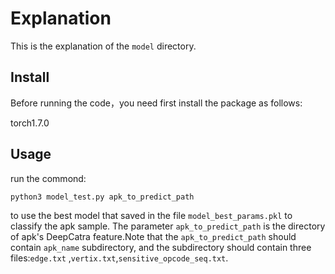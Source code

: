 # Explanation

This is the explanation of the `model` directory.

## Install
Before running the code，you need first install the package as follows:

torch1.7.0

## Usage

run the commond:
```
python3 model_test.py apk_to_predict_path
```
to use the best model that saved in the file `model_best_params.pkl` to classify the apk sample. The parameter `apk_to_predict_path` is the directory of apk's DeepCatra feature.Note that the  `apk_to_predict_path`  should contain `apk_name` subdirectory, and the subdirectory should contain three files:`edge.txt` ,`vertix.txt`,`sensitive_opcode_seq.txt`.
